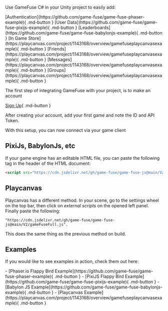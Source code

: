 Use GameFuse C# in your Unity project to easily add:
<div class="flex-row-wrap" markdown>
[Authentication](https://github.com/game-fuse/game-fuse-phaser-example){ .md-button }
[User Data](https://github.com/game-fuse/game-fuse-pixijs-example){ .md-button }
[Leaderboards](https://github.com/game-fuse/game-fuse-babylonjs-example){ .md-button }
[In Game Store](https://playcanvas.com/project/1143168/overview/gamefuseplaycanvasexample){ .md-button }
[Friends](https://playcanvas.com/project/1143168/overview/gamefuseplaycanvasexample){ .md-button }
[Messages](https://playcanvas.com/project/1143168/overview/gamefuseplaycanvasexample){ .md-button }
[Groups](https://playcanvas.com/project/1143168/overview/gamefuseplaycanvasexample){ .md-button }

</div>


The first step of integrating GameFuse with your project, is to make an account

[Sign Up](https://gamefuse.co/users/sign_up){ .md-button }

After creating your account, add your first game and note the ID and API Token.

With this setup, you can now connect via your game client

## PixiJs, BabylonJs, etc

If your game engine has an editable HTML file, you can paste the following
tag in the header of the HTML document:

```html
<script src="https://cdn.jsdelivr.net/gh/game-fuse/game-fuse-js@main/V2/gameFuseFull.js"></script>
```

## Playcanvas

Playcanvas has a different method. In your scene, go to the settings wheel
on the top bar, then click on *external scripts* on the opened left panel.
Finally paste the following:

```plaintext
"https://cdn.jsdelivr.net/gh/game-fuse/game-fuse-js@main/V2/gameFuseFull.js".
```

This does the same thing as the previous method on build.

## Examples

If you would like to see examples in action, check them out here:

<div class="flex-row-wrap" markdown>
- [Phaser.io Flappy Bird Example](https://github.com/game-fuse/game-fuse-phaser-example){ .md-button }
- [PixiJS Flappy Bird Example](https://github.com/game-fuse/game-fuse-pixijs-example){ .md-button }
- [Babylon JS Example](https://github.com/game-fuse/game-fuse-babylonjs-example){ .md-button }
- [Playcanvas Example](https://playcanvas.com/project/1143168/overview/gamefuseplaycanvasexample){ .md-button }
</div>
